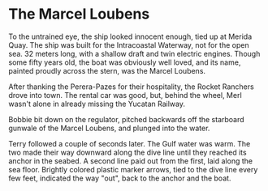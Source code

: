 # The Marcel Loubens

To the untrained eye, the ship looked innocent enough, tied up at Merida Quay. The ship was built for the Intracoastal Waterway, not for the open sea. 32 meters long, with a shallow draft and twin electric engines. Though some fifty years old, the boat was obviously well loved, and its name, painted proudly across the stern, was the Marcel Loubens.

After thanking the Perera-Pazes for their hospitality, the Rocket Ranchers drove into town. The rental car was good, but, behind the wheel, Merl wasn't alone in already missing the Yucatan Railway.

Bobbie bit down on the regulator, pitched backwards off the starboard gunwale of the Marcel Loubens, and plunged into the water. 

Terry followed a couple of seconds later. The Gulf water was warm. The two made their way downward along the dive line until they reached its anchor in the seabed. A second line paid out from the first, laid along the sea floor. Brightly colored plastic marker arrows, tied to the dive line every few feet, indicated the way "out", back to the anchor and the boat. 
